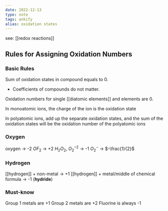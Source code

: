 ```yaml
---
date: 2022-12-13
type: note
tags: ankify
alias: oxidation states
---
```


see: [[redox reactions]]

## Rules for Assigning Oxidation Numbers

### Basic Rules
Sum of oxidation states in compound equals to 0.
- Coefficients of compounds do not matter.

Oxidation numbers for single [[diatomic elements]] and elements are 0.

In monoatomic ions, the charge of the ion is the oxidation state

In polyatomic ions, add up the separate oxidation states, and the sum of the oxidation states will be the oxidation number of the polyatomic ions

### Oxygen
oxygen $\rightarrow$ -2
$OF_{2}$ $\rightarrow$ +2
$H_{2}O_{2}$, $O_{2}^{-2}$ $\rightarrow$ -1
$O_{2}^{-}$ $\rightarrow$ $-\frac{1}{2}$

### Hydrogen
[[hydrogen]] + non-metal $\rightarrow$ +1
[[hydrogen]] + metal/middle of chemical formula $\rightarrow$ -1 (**hydride**)

### Must-know
Group 1 metals are +1
Group 2 metals are +2
Fluorine is always -1
